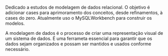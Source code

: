 Dedicado a estudos de modelagem de dados relacional. O objetivo
é adicionar cases para aprimoramento dos conceitos, desde
refinamentos, à cases do zero.
Atualmente uso o MySQLWorkbench para construir os modelos.

A modelagem de dados é o processo de criar uma representação visual
de um sistema de dados. É uma ferrameta essencial para garantir que
os dados sejam organizados e possam ser mantidos e usados conforme
necessário.